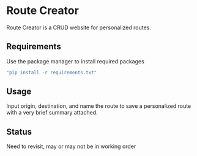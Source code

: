 # Route Creator
Route Creator is a CRUD website for personalized routes.

## Requirements
Use the package manager to install required packages
```bash
"pip install -r requirements.txt"
```

## Usage
Input origin, destination, and name the route to save a personalized route with a very brief summary attached.

## Status
Need to revisit, may or may not be in working order
